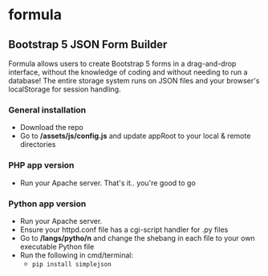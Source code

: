 # formula

## Bootstrap 5 JSON Form Builder

Formula allows users to create Bootstrap 5 forms in a drag-and-drop interface, without the knowledge of coding and without needing to run a database! The entire storage system runs on JSON files and your browser's localStorage for session handling.

### General installation

- Download the repo
- Go to **/assets/js/config.js** and update appRoot to your local & remote directories

### PHP app version

- Run your Apache server. That's it.. you're good to go

### Python app version

- Run your Apache server.
- Ensure your httpd.conf file has a cgi-script handler for .py files
- Go to **/langs/pytho/n** and change the shebang in each file to your own executable Python file
- Run the following in cmd/terminal:
  - `pip install simplejson`
